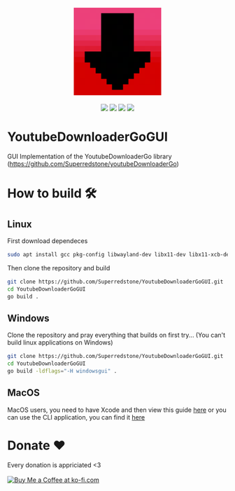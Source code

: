 <p align="center">
  <img src="https://github.com/Superredstone/youtubeDownloaderGo/blob/master/Assets/Download.png" width=200></img> <br><br>
  <img src="https://img.shields.io/github/go-mod/go-version/Superredstone/YoutubeDownloaderGoGUI?label=Version&style=for-the-badge">
   <img src="https://img.shields.io/github/languages/top/Superredstone/YoutubeDownloaderGoGUI?style=for-the-badge">
  <img src="https://img.shields.io/github/license/Superredstone/YoutubeDownloaderGoGUI?color=Green&style=for-the-badge">
  <img src="https://img.shields.io/discord/821836676607115304?label=Discord&style=for-the-badge"></img>
<p>

# YoutubeDownloaderGoGUI
GUI Implementation of the YoutubeDownloaderGo library (https://github.com/Superredstone/youtubeDownloaderGo)

# How to build 🛠️
## Linux
First download dependeces
```bash
sudo apt install gcc pkg-config libwayland-dev libx11-dev libx11-xcb-dev libxkbcommon-x11-dev libgles2-mesa-dev libegl1-mesa-dev libffi-dev libxcursor-dev
```
Then clone the repository and build
```bash
git clone https://github.com/Superredstone/YoutubeDownloaderGoGUI.git
cd YoutubeDownloaderGoGUI
go build .
```

## Windows
Clone the repository and pray everything that builds on first try... (You can't build linux applications on Windows) 
```bash
git clone https://github.com/Superredstone/YoutubeDownloaderGoGUI.git
cd YoutubeDownloaderGoGUI
go build -ldflags="-H windowsgui" .
```

## MacOS
MacOS users, you need to have Xcode and then view this guide [here](https://gioui.org/doc/install#apple) or you can use the CLI application, you can find it [here](https://github.com/Superredstone/youtubeDownloaderGo)
  
# Donate :heart:
Every donation is appriciated <3 <br> <br>
<a href='https://ko-fi.com/A0A64PC0Y' target='_blank'><img height='36' style='border:0px;height:36px;' src='https://cdn.ko-fi.com/cdn/kofi3.png?v=2' border='0' alt='Buy Me a Coffee at ko-fi.com' /></a>
